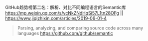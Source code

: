 
GitHub趋势榜第二名：解析、对比不同编程语言的Semantic库 https://mp.weixin.qq.com/s/vcNkZNdHqSi57L1tn28OFg || https://www.jiqizhixin.com/articles/2019-06-01-4
> Parsing, analyzing, and comparing source code across many languages https://github.com/github/semantic
